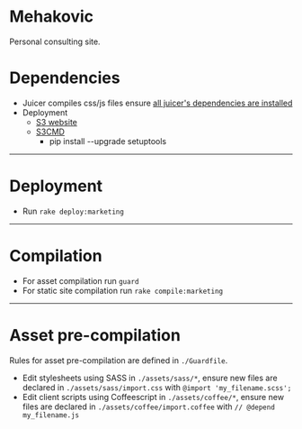 # Mehakovic

Personal consulting site.

# Dependencies

* Juicer compiles css/js files ensure [all juicer's dependencies are installed](https://github.com/cjohansen/juicer)
* Deployment
	- [S3 website](https://github.com/laurilehmijoki/s3_website)
	- [S3CMD](http://s3tools.org/s3cmd)
		* pip install --upgrade setuptools

***

# Deployment

* Run `rake deploy:marketing`

***

# Compilation

* For asset compilation run `guard`
* For static site compilation run `rake compile:marketing`

***

# Asset pre-compilation

Rules for asset pre-compilation are defined in `./Guardfile`.

* Edit stylesheets using SASS in `./assets/sass/*`, ensure new files are declared in `./assets/sass/import.css` with `@import 'my_filename.scss';`
* Edit client scripts using Coffeescript in `./assets/coffee/*`, ensure new files are declared in `./assets/coffee/import.coffee` with `// @depend my_filename.js`